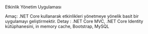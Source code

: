 Etkinlik Yönetim Uygulaması

Amaç:  .NET Core kullanarak etkinlikleri yönetmeye yönelik basit bir uygulamayı geliştirmektir.
Detay : .NET Core MVC, .NET Core Identity kütüphanesini, in memory cache, Bootstrap, MySQL
